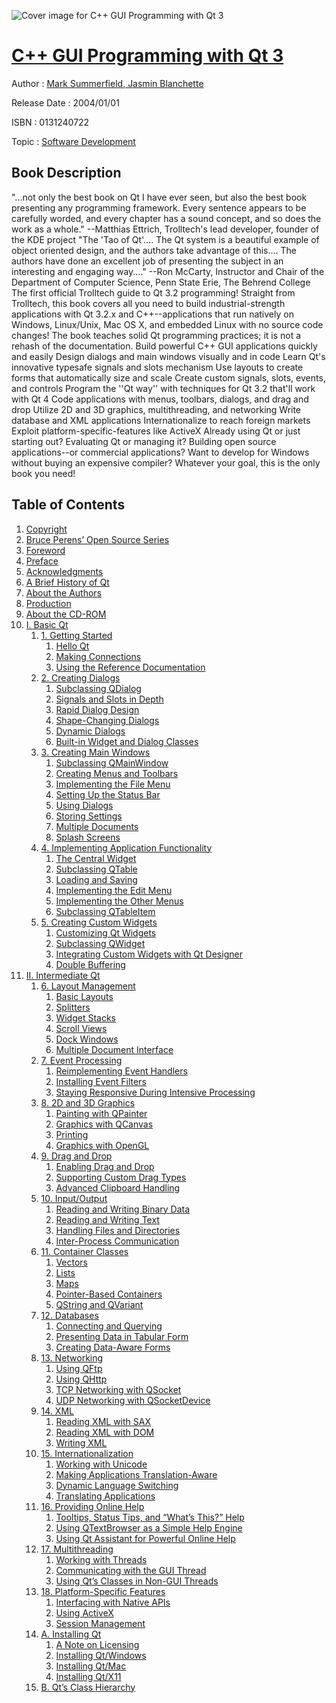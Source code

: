 ![Cover image for C++ GUI Programming with Qt 3](https://imgdetail.ebookreading.net/cover/cover/software_development/EB0131240722.jpg)

[C++ GUI Programming with Qt 3](https://ebookreading.net/view/book/C%2B%2B+GUI+Programming+with+Qt+3-EB0131240722_1.html "C++ GUI Programming with Qt 3")
====================================================================================================================

Author : [Mark Summerfield](https://ebookreading.net/search/author/Mark+Summerfield),[ Jasmin Blanchette](https://ebookreading.net/search/author/+Jasmin+Blanchette)

Release Date : 2004/01/01

ISBN : 0131240722

Topic : [Software Development](https://ebookreading.net/search/category/software-development)

Book Description
-----------------

"...not only the best book on Qt I have ever seen, but also the best book presenting any programming framework. Every sentence appears to be carefully worded, and every chapter has a sound concept, and so does the work as a whole." --Matthias Ettrich, Trolltech's lead developer, founder of the KDE project
"The 'Tao of Qt'.... The Qt system is a beautiful example of object oriented design, and the authors take advantage of this.... The authors have done an excellent job of presenting the subject in an interesting and engaging way...." --Ron McCarty, Instructor and Chair of the Department of Computer Science, Penn State Erie, The Behrend College
The first official Trolltech guide to Qt 3.2 programming!
Straight from Trolltech, this book covers all you need to build industrial-strength applications with Qt 3.2.x and C++--applications that run natively on Windows, Linux/Unix, Mac OS X, and embedded Linux with no source code changes! The book teaches solid Qt programming practices; it is not a rehash of the documentation.
Build powerful C++ GUI applications quickly and easily
Design dialogs and main windows visually and in code
Learn Qt's innovative typesafe signals and slots mechanism
Use layouts to create forms that automatically size and scale
Create custom signals, slots, events, and controls
Program the ''Qt way'' with techniques for Qt 3.2 that'll work with Qt 4
Code applications with menus, toolbars, dialogs, and drag and drop
Utilize 2D and 3D graphics, multithreading, and networking
Write database and XML applications
Internationalize to reach foreign markets
Exploit platform-specific-features like ActiveX
Already using Qt or just starting out? Evaluating Qt or managing it? Building open source applications--or commercial applications? Want to develop for Windows without buying an expensive compiler? Whatever your goal, this is the only book you need!
              
Table of Contents
-----------------

1. [Copyright](https://ebookreading.net/view/book/C%2B%2B+GUI+Programming+with+Qt+3-EB0131240722_1.html)
1. [Bruce Perens’ Open Source Series](https://ebookreading.net/view/book/C%2B%2B+GUI+Programming+with+Qt+3-EB0131240722_2.html)
1. [Foreword](https://ebookreading.net/view/book/C%2B%2B+GUI+Programming+with+Qt+3-EB0131240722_3.html)
1. [Preface](https://ebookreading.net/view/book/C%2B%2B+GUI+Programming+with+Qt+3-EB0131240722_4.html)
1. [Acknowledgments](https://ebookreading.net/view/book/C%2B%2B+GUI+Programming+with+Qt+3-EB0131240722_5.html)
1. [A Brief History of Qt](https://ebookreading.net/view/book/C%2B%2B+GUI+Programming+with+Qt+3-EB0131240722_6.html)
1. [About the Authors](https://ebookreading.net/view/book/C%2B%2B+GUI+Programming+with+Qt+3-EB0131240722_7.html)
1. [Production](https://ebookreading.net/view/book/C%2B%2B+GUI+Programming+with+Qt+3-EB0131240722_8.html)
1. [About the CD-ROM](https://ebookreading.net/view/book/C%2B%2B+GUI+Programming+with+Qt+3-EB0131240722_9.html)
1. [I. Basic Qt](https://ebookreading.net/view/book/C%2B%2B+GUI+Programming+with+Qt+3-EB0131240722_10.html)
    1. [1. Getting Started](https://ebookreading.net/view/book/C%2B%2B+GUI+Programming+with+Qt+3-EB0131240722_11.html)
        1. [Hello Qt](https://ebookreading.net/view/book/C%2B%2B+GUI+Programming+with+Qt+3-EB0131240722_11.html#ch01lev1sec1)
        1. [Making Connections](https://ebookreading.net/view/book/C%2B%2B+GUI+Programming+with+Qt+3-EB0131240722_11.html#ch01lev1sec2)
        1. [Using the Reference Documentation](https://ebookreading.net/view/book/C%2B%2B+GUI+Programming+with+Qt+3-EB0131240722_11.html#ch01lev1sec3)
    1. [2. Creating Dialogs](https://ebookreading.net/view/book/C%2B%2B+GUI+Programming+with+Qt+3-EB0131240722_12.html)
        1. [Subclassing QDialog](https://ebookreading.net/view/book/C%2B%2B+GUI+Programming+with+Qt+3-EB0131240722_12.html#ch02lev1sec1)
        1. [Signals and Slots in Depth](https://ebookreading.net/view/book/C%2B%2B+GUI+Programming+with+Qt+3-EB0131240722_12.html#ch02lev1sec2)
        1. [Rapid Dialog Design](https://ebookreading.net/view/book/C%2B%2B+GUI+Programming+with+Qt+3-EB0131240722_12.html#ch02lev1sec3)
        1. [Shape-Changing Dialogs](https://ebookreading.net/view/book/C%2B%2B+GUI+Programming+with+Qt+3-EB0131240722_12.html#ch02lev1sec4)
        1. [Dynamic Dialogs](https://ebookreading.net/view/book/C%2B%2B+GUI+Programming+with+Qt+3-EB0131240722_12.html#ch02lev1sec5)
        1. [Built-in Widget and Dialog Classes](https://ebookreading.net/view/book/C%2B%2B+GUI+Programming+with+Qt+3-EB0131240722_12.html#ch02lev1sec6)
    1. [3. Creating Main Windows](https://ebookreading.net/view/book/C%2B%2B+GUI+Programming+with+Qt+3-EB0131240722_13.html)
        1. [Subclassing QMainWindow](https://ebookreading.net/view/book/C%2B%2B+GUI+Programming+with+Qt+3-EB0131240722_13.html#ch03lev1sec1)
        1. [Creating Menus and Toolbars](https://ebookreading.net/view/book/C%2B%2B+GUI+Programming+with+Qt+3-EB0131240722_13.html#ch03lev1sec2)
        1. [Implementing the File Menu](https://ebookreading.net/view/book/C%2B%2B+GUI+Programming+with+Qt+3-EB0131240722_13.html#ch03lev1sec3)
        1. [Setting Up the Status Bar](https://ebookreading.net/view/book/C%2B%2B+GUI+Programming+with+Qt+3-EB0131240722_13.html#ch03lev1sec4)
        1. [Using Dialogs](https://ebookreading.net/view/book/C%2B%2B+GUI+Programming+with+Qt+3-EB0131240722_13.html#ch03lev1sec5)
        1. [Storing Settings](https://ebookreading.net/view/book/C%2B%2B+GUI+Programming+with+Qt+3-EB0131240722_13.html#ch03lev1sec6)
        1. [Multiple Documents](https://ebookreading.net/view/book/C%2B%2B+GUI+Programming+with+Qt+3-EB0131240722_13.html#ch03lev1sec7)
        1. [Splash Screens](https://ebookreading.net/view/book/C%2B%2B+GUI+Programming+with+Qt+3-EB0131240722_13.html#ch03lev1sec8)
    1. [4. Implementing Application Functionality](https://ebookreading.net/view/book/C%2B%2B+GUI+Programming+with+Qt+3-EB0131240722_14.html)
        1. [The Central Widget](https://ebookreading.net/view/book/C%2B%2B+GUI+Programming+with+Qt+3-EB0131240722_14.html#ch04lev1sec1)
        1. [Subclassing QTable](https://ebookreading.net/view/book/C%2B%2B+GUI+Programming+with+Qt+3-EB0131240722_14.html#ch04lev1sec2)
        1. [Loading and Saving](https://ebookreading.net/view/book/C%2B%2B+GUI+Programming+with+Qt+3-EB0131240722_14.html#ch04lev1sec3)
        1. [Implementing the Edit Menu](https://ebookreading.net/view/book/C%2B%2B+GUI+Programming+with+Qt+3-EB0131240722_14.html#ch04lev1sec4)
        1. [Implementing the Other Menus](https://ebookreading.net/view/book/C%2B%2B+GUI+Programming+with+Qt+3-EB0131240722_14.html#ch04lev1sec5)
        1. [Subclassing QTableItem](https://ebookreading.net/view/book/C%2B%2B+GUI+Programming+with+Qt+3-EB0131240722_14.html#ch04lev1sec6)
    1. [5. Creating Custom Widgets](https://ebookreading.net/view/book/C%2B%2B+GUI+Programming+with+Qt+3-EB0131240722_15.html)
        1. [Customizing Qt Widgets](https://ebookreading.net/view/book/C%2B%2B+GUI+Programming+with+Qt+3-EB0131240722_15.html#ch05lev1sec1)
        1. [Subclassing QWidget](https://ebookreading.net/view/book/C%2B%2B+GUI+Programming+with+Qt+3-EB0131240722_15.html#ch05lev1sec2)
        1. [Integrating Custom Widgets with Qt Designer](https://ebookreading.net/view/book/C%2B%2B+GUI+Programming+with+Qt+3-EB0131240722_15.html#ch05lev1sec3)
        1. [Double Buffering](https://ebookreading.net/view/book/C%2B%2B+GUI+Programming+with+Qt+3-EB0131240722_15.html#ch05lev1sec4)
1. [II. Intermediate Qt](https://ebookreading.net/view/book/C%2B%2B+GUI+Programming+with+Qt+3-EB0131240722_16.html)
    1. [6. Layout Management](https://ebookreading.net/view/book/C%2B%2B+GUI+Programming+with+Qt+3-EB0131240722_17.html)
        1. [Basic Layouts](https://ebookreading.net/view/book/C%2B%2B+GUI+Programming+with+Qt+3-EB0131240722_17.html#ch06lev1sec1)
        1. [Splitters](https://ebookreading.net/view/book/C%2B%2B+GUI+Programming+with+Qt+3-EB0131240722_17.html#ch06lev1sec2)
        1. [Widget Stacks](https://ebookreading.net/view/book/C%2B%2B+GUI+Programming+with+Qt+3-EB0131240722_17.html#ch06lev1sec3)
        1. [Scroll Views](https://ebookreading.net/view/book/C%2B%2B+GUI+Programming+with+Qt+3-EB0131240722_17.html#ch06lev1sec4)
        1. [Dock Windows](https://ebookreading.net/view/book/C%2B%2B+GUI+Programming+with+Qt+3-EB0131240722_17.html#ch06lev1sec5)
        1. [Multiple Document Interface](https://ebookreading.net/view/book/C%2B%2B+GUI+Programming+with+Qt+3-EB0131240722_17.html#ch06lev1sec6)
    1. [7. Event Processing](https://ebookreading.net/view/book/C%2B%2B+GUI+Programming+with+Qt+3-EB0131240722_18.html)
        1. [Reimplementing Event Handlers](https://ebookreading.net/view/book/C%2B%2B+GUI+Programming+with+Qt+3-EB0131240722_18.html#ch07lev1sec1)
        1. [Installing Event Filters](https://ebookreading.net/view/book/C%2B%2B+GUI+Programming+with+Qt+3-EB0131240722_18.html#ch07lev1sec2)
        1. [Staying Responsive During Intensive Processing](https://ebookreading.net/view/book/C%2B%2B+GUI+Programming+with+Qt+3-EB0131240722_18.html#ch07lev1sec3)
    1. [8. 2D and 3D Graphics](https://ebookreading.net/view/book/C%2B%2B+GUI+Programming+with+Qt+3-EB0131240722_19.html)
        1. [Painting with QPainter](https://ebookreading.net/view/book/C%2B%2B+GUI+Programming+with+Qt+3-EB0131240722_19.html#ch08lev1sec1)
        1. [Graphics with QCanvas](https://ebookreading.net/view/book/C%2B%2B+GUI+Programming+with+Qt+3-EB0131240722_19.html#ch08lev1sec2)
        1. [Printing](https://ebookreading.net/view/book/C%2B%2B+GUI+Programming+with+Qt+3-EB0131240722_19.html#ch08lev1sec3)
        1. [Graphics with OpenGL](https://ebookreading.net/view/book/C%2B%2B+GUI+Programming+with+Qt+3-EB0131240722_19.html#ch08lev1sec4)
    1. [9. Drag and Drop](https://ebookreading.net/view/book/C%2B%2B+GUI+Programming+with+Qt+3-EB0131240722_20.html)
        1. [Enabling Drag and Drop](https://ebookreading.net/view/book/C%2B%2B+GUI+Programming+with+Qt+3-EB0131240722_20.html#ch09lev1sec1)
        1. [Supporting Custom Drag Types](https://ebookreading.net/view/book/C%2B%2B+GUI+Programming+with+Qt+3-EB0131240722_20.html#ch09lev1sec2)
        1. [Advanced Clipboard Handling](https://ebookreading.net/view/book/C%2B%2B+GUI+Programming+with+Qt+3-EB0131240722_20.html#ch09lev1sec3)
    1. [10. Input/Output](https://ebookreading.net/view/book/C%2B%2B+GUI+Programming+with+Qt+3-EB0131240722_21.html)
        1. [Reading and Writing Binary Data](https://ebookreading.net/view/book/C%2B%2B+GUI+Programming+with+Qt+3-EB0131240722_21.html#ch10lev1sec1)
        1. [Reading and Writing Text](https://ebookreading.net/view/book/C%2B%2B+GUI+Programming+with+Qt+3-EB0131240722_21.html#ch10lev1sec2)
        1. [Handling Files and Directories](https://ebookreading.net/view/book/C%2B%2B+GUI+Programming+with+Qt+3-EB0131240722_21.html#ch10lev1sec3)
        1. [Inter-Process Communication](https://ebookreading.net/view/book/C%2B%2B+GUI+Programming+with+Qt+3-EB0131240722_21.html#ch10lev1sec4)
    1. [11. Container Classes](https://ebookreading.net/view/book/C%2B%2B+GUI+Programming+with+Qt+3-EB0131240722_22.html)
        1. [Vectors](https://ebookreading.net/view/book/C%2B%2B+GUI+Programming+with+Qt+3-EB0131240722_22.html#ch11lev1sec1)
        1. [Lists](https://ebookreading.net/view/book/C%2B%2B+GUI+Programming+with+Qt+3-EB0131240722_22.html#ch11lev1sec2)
        1. [Maps](https://ebookreading.net/view/book/C%2B%2B+GUI+Programming+with+Qt+3-EB0131240722_22.html#ch11lev1sec3)
        1. [Pointer-Based Containers](https://ebookreading.net/view/book/C%2B%2B+GUI+Programming+with+Qt+3-EB0131240722_22.html#ch11lev1sec4)
        1. [QString and QVariant](https://ebookreading.net/view/book/C%2B%2B+GUI+Programming+with+Qt+3-EB0131240722_22.html#ch11lev1sec5)
    1. [12. Databases](https://ebookreading.net/view/book/C%2B%2B+GUI+Programming+with+Qt+3-EB0131240722_23.html)
        1. [Connecting and Querying](https://ebookreading.net/view/book/C%2B%2B+GUI+Programming+with+Qt+3-EB0131240722_23.html#ch12lev1sec1)
        1. [Presenting Data in Tabular Form](https://ebookreading.net/view/book/C%2B%2B+GUI+Programming+with+Qt+3-EB0131240722_23.html#ch12lev1sec2)
        1. [Creating Data-Aware Forms](https://ebookreading.net/view/book/C%2B%2B+GUI+Programming+with+Qt+3-EB0131240722_23.html#ch12lev1sec3)
    1. [13. Networking](https://ebookreading.net/view/book/C%2B%2B+GUI+Programming+with+Qt+3-EB0131240722_24.html)
        1. [Using QFtp](https://ebookreading.net/view/book/C%2B%2B+GUI+Programming+with+Qt+3-EB0131240722_24.html#ch13lev1sec1)
        1. [Using QHttp](https://ebookreading.net/view/book/C%2B%2B+GUI+Programming+with+Qt+3-EB0131240722_24.html#ch13lev1sec2)
        1. [TCP Networking with QSocket](https://ebookreading.net/view/book/C%2B%2B+GUI+Programming+with+Qt+3-EB0131240722_24.html#ch13lev1sec3)
        1. [UDP Networking with QSocketDevice](https://ebookreading.net/view/book/C%2B%2B+GUI+Programming+with+Qt+3-EB0131240722_24.html#ch13lev1sec4)
    1. [14. XML](https://ebookreading.net/view/book/C%2B%2B+GUI+Programming+with+Qt+3-EB0131240722_25.html)
        1. [Reading XML with SAX](https://ebookreading.net/view/book/C%2B%2B+GUI+Programming+with+Qt+3-EB0131240722_25.html#ch14lev1sec1)
        1. [Reading XML with DOM](https://ebookreading.net/view/book/C%2B%2B+GUI+Programming+with+Qt+3-EB0131240722_25.html#ch14lev1sec2)
        1. [Writing XML](https://ebookreading.net/view/book/C%2B%2B+GUI+Programming+with+Qt+3-EB0131240722_25.html#ch14lev1sec3)
    1. [15. Internationalization](https://ebookreading.net/view/book/C%2B%2B+GUI+Programming+with+Qt+3-EB0131240722_26.html)
        1. [Working with Unicode](https://ebookreading.net/view/book/C%2B%2B+GUI+Programming+with+Qt+3-EB0131240722_26.html#ch15lev1sec1)
        1. [Making Applications Translation-Aware](https://ebookreading.net/view/book/C%2B%2B+GUI+Programming+with+Qt+3-EB0131240722_26.html#ch15lev1sec2)
        1. [Dynamic Language Switching](https://ebookreading.net/view/book/C%2B%2B+GUI+Programming+with+Qt+3-EB0131240722_26.html#ch15lev1sec3)
        1. [Translating Applications](https://ebookreading.net/view/book/C%2B%2B+GUI+Programming+with+Qt+3-EB0131240722_26.html#ch15lev1sec4)
    1. [16. Providing Online Help](https://ebookreading.net/view/book/C%2B%2B+GUI+Programming+with+Qt+3-EB0131240722_27.html)
        1. [Tooltips, Status Tips, and “What’s This?” Help](https://ebookreading.net/view/book/C%2B%2B+GUI+Programming+with+Qt+3-EB0131240722_27.html#ch16lev1sec1)
        1. [Using QTextBrowser as a Simple Help Engine](https://ebookreading.net/view/book/C%2B%2B+GUI+Programming+with+Qt+3-EB0131240722_27.html#ch16lev1sec2)
        1. [Using Qt Assistant for Powerful Online Help](https://ebookreading.net/view/book/C%2B%2B+GUI+Programming+with+Qt+3-EB0131240722_27.html#ch16lev1sec3)
    1. [17. Multithreading](https://ebookreading.net/view/book/C%2B%2B+GUI+Programming+with+Qt+3-EB0131240722_28.html)
        1. [Working with Threads](https://ebookreading.net/view/book/C%2B%2B+GUI+Programming+with+Qt+3-EB0131240722_28.html#ch17lev1sec1)
        1. [Communicating with the GUI Thread](https://ebookreading.net/view/book/C%2B%2B+GUI+Programming+with+Qt+3-EB0131240722_28.html#ch17lev1sec2)
        1. [Using Qt’s Classes in Non-GUI Threads](https://ebookreading.net/view/book/C%2B%2B+GUI+Programming+with+Qt+3-EB0131240722_28.html#ch17lev1sec3)
    1. [18. Platform-Specific Features](https://ebookreading.net/view/book/C%2B%2B+GUI+Programming+with+Qt+3-EB0131240722_29.html)
        1. [Interfacing with Native APIs](https://ebookreading.net/view/book/C%2B%2B+GUI+Programming+with+Qt+3-EB0131240722_29.html#ch18lev1sec1)
        1. [Using ActiveX](https://ebookreading.net/view/book/C%2B%2B+GUI+Programming+with+Qt+3-EB0131240722_29.html#ch18lev1sec2)
        1. [Session Management](https://ebookreading.net/view/book/C%2B%2B+GUI+Programming+with+Qt+3-EB0131240722_29.html#ch18lev1sec3)
    1. [A. Installing Qt](https://ebookreading.net/view/book/C%2B%2B+GUI+Programming+with+Qt+3-EB0131240722_30.html)
        1. [A Note on Licensing](https://ebookreading.net/view/book/C%2B%2B+GUI+Programming+with+Qt+3-EB0131240722_30.html#app01lev1sec1)
        1. [Installing Qt/Windows](https://ebookreading.net/view/book/C%2B%2B+GUI+Programming+with+Qt+3-EB0131240722_30.html#app01lev1sec2)
        1. [Installing Qt/Mac](https://ebookreading.net/view/book/C%2B%2B+GUI+Programming+with+Qt+3-EB0131240722_30.html#app01lev1sec3)
        1. [Installing Qt/X11](https://ebookreading.net/view/book/C%2B%2B+GUI+Programming+with+Qt+3-EB0131240722_30.html#app01lev1sec4)
    1. [B. Qt’s Class Hierarchy](https://ebookreading.net/view/book/C%2B%2B+GUI+Programming+with+Qt+3-EB0131240722_31.html)
